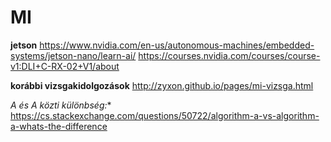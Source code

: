 # MI

**jetson**
https://www.nvidia.com/en-us/autonomous-machines/embedded-systems/jetson-nano/learn-ai/
https://courses.nvidia.com/courses/course-v1:DLI+C-RX-02+V1/about

**korábbi vizsgakidolgozások**
http://zyxon.github.io/pages/mi-vizsga.html

**A és A* közti különbség:** https://cs.stackexchange.com/questions/50722/algorithm-a-vs-algorithm-a-whats-the-difference
